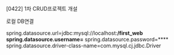 [0422]
1차 CRUD프로젝트 개설

로컬 DB연결

spring.datasource.url=jdbc:mysql://localhost:**/first_web
spring.datasource.username=**
spring.datasource.password=****
spring.datasource.driver-class-name=com.mysql.cj.jdbc.Driver

